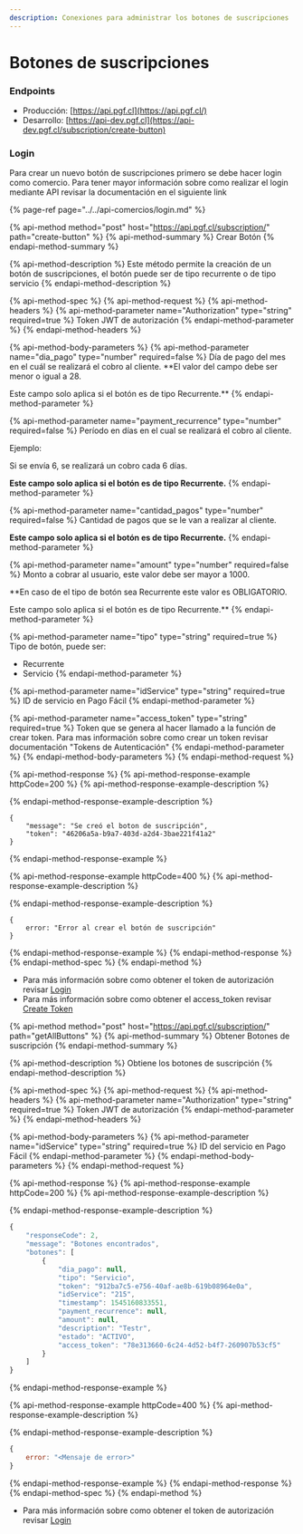 ```yaml
---
description: Conexiones para administrar los botones de suscripciones
---
```


# Botones de suscripciones

### Endpoints

* Producción: [https://api.pgf.cl](https://api.pgf.cl/)​
* Desarrollo: [https://api-dev.pgf.cl](https://api-dev.pgf.cl/subscription/create-button)​

### Login

Para crear un nuevo botón de suscripciones primero se debe hacer login como comercio. Para tener mayor información sobre como realizar el login mediante API revisar la documentación en el siguiente link

{% page-ref page="../../api-comercios/login.md" %}

{% api-method method="post" host="https://api.pgf.cl/subscription/" path="create-button" %}
{% api-method-summary %}
Crear Botón
{% endapi-method-summary %}

{% api-method-description %}
Este método permite la creación de un botón de suscripciones, el botón puede ser de tipo recurrente o de tipo servicio
{% endapi-method-description %}

{% api-method-spec %}
{% api-method-request %}
{% api-method-headers %}
{% api-method-parameter name="Authorization" type="string" required=true %}
Token JWT de autorización
{% endapi-method-parameter %}
{% endapi-method-headers %}

{% api-method-body-parameters %}
{% api-method-parameter name="dia\_pago" type="number" required=false %}
Día de pago del mes en el cuál se realizará el cobro al cliente. **El valor del campo debe ser menor o igual a 28.  
  
Este campo solo aplica si el botón es de tipo Recurrente.**
{% endapi-method-parameter %}

{% api-method-parameter name="payment\_recurrence" type="number" required=false %}
Período en días en el cual se realizará el cobro al cliente.  
  
Ejemplo:   
  
Si se envía 6, se realizará un cobro cada 6 días.  
  
**Este campo solo aplica si el botón es de tipo Recurrente.**
{% endapi-method-parameter %}

{% api-method-parameter name="cantidad\_pagos" type="number" required=false %}
Cantidad de pagos que se le van a realizar al cliente.  
  
**Este campo solo aplica si el botón es de tipo Recurrente.**
{% endapi-method-parameter %}

{% api-method-parameter name="amount" type="number" required=false %}
Monto a cobrar al usuario, este valor debe ser mayor a 1000.  
  
**En caso de el tipo de botón sea Recurrente este valor es OBLIGATORIO.  
  
Este campo solo aplica si el botón es de tipo Recurrente.**
{% endapi-method-parameter %}

{% api-method-parameter name="tipo" type="string" required=true %}
Tipo de botón, puede ser:  
  
- Recurrente  
- Servicio
{% endapi-method-parameter %}

{% api-method-parameter name="idService" type="string" required=true %}
ID de servicio en Pago Fácil
{% endapi-method-parameter %}

{% api-method-parameter name="access\_token" type="string" required=true %}
Token que se genera al hacer llamado a la función de crear token. Para mas información sobre como crear un token revisar documentación "Tokens de Autenticación"
{% endapi-method-parameter %}
{% endapi-method-body-parameters %}
{% endapi-method-request %}

{% api-method-response %}
{% api-method-response-example httpCode=200 %}
{% api-method-response-example-description %}

{% endapi-method-response-example-description %}

```
{
    "message": "Se creó el boton de suscripción",
    "token": "46206a5a-b9a7-403d-a2d4-3bae221f41a2"
}
```
{% endapi-method-response-example %}

{% api-method-response-example httpCode=400 %}
{% api-method-response-example-description %}

{% endapi-method-response-example-description %}

```
{
    error: "Error al crear el botón de suscripción"
}
```
{% endapi-method-response-example %}
{% endapi-method-response %}
{% endapi-method-spec %}
{% endapi-method %}

* Para más información sobre como obtener el token de autorización revisar [Login](../../api-comercios/login.md#login-1)
* Para más información sobre como obtener el access\_token revisar [Create Token](../../api-comercios/tokens.md#createtoken)

{% api-method method="post" host="https://api.pgf.cl/subscription/" path="getAllButtons" %}
{% api-method-summary %}
Obtener Botones de suscripción
{% endapi-method-summary %}

{% api-method-description %}
Obtiene los botones de suscripción 
{% endapi-method-description %}

{% api-method-spec %}
{% api-method-request %}
{% api-method-headers %}
{% api-method-parameter name="Authorization" type="string" required=true %}
Token JWT de autorización
{% endapi-method-parameter %}
{% endapi-method-headers %}

{% api-method-body-parameters %}
{% api-method-parameter name="idService" type="string" required=true %}
ID del servicio en Pago Fácil
{% endapi-method-parameter %}
{% endapi-method-body-parameters %}
{% endapi-method-request %}

{% api-method-response %}
{% api-method-response-example httpCode=200 %}
{% api-method-response-example-description %}

{% endapi-method-response-example-description %}

```javascript
{
    "responseCode": 2,
    "message": "Botones encontrados",
    "botones": [
        {
            "dia_pago": null,
            "tipo": "Servicio",
            "token": "912ba7c5-e756-40af-ae8b-619b08964e0a",
            "idService": "215",
            "timestamp": 1545160833551,
            "payment_recurrence": null,
            "amount": null,
            "description": "Testr",
            "estado": "ACTIVO",
            "access_token": "78e313660-6c24-4d52-b4f7-260907b53cf5"
        }
    ]
}
```
{% endapi-method-response-example %}

{% api-method-response-example httpCode=400 %}
{% api-method-response-example-description %}

{% endapi-method-response-example-description %}

```javascript
{
    error: "<Mensaje de error>"
}
```
{% endapi-method-response-example %}
{% endapi-method-response %}
{% endapi-method-spec %}
{% endapi-method %}

* Para más información sobre como obtener el token de autorización revisar [Login](../../api-comercios/login.md#login-1)



